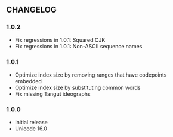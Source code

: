 ## CHANGELOG

### 1.0.2

- Fix regressions in 1.0.1: Squared CJK
- Fix regressions in 1.0.1: Non-ASCII sequence names

### 1.0.1

- Optimize index size by removing ranges that have codepoints embedded
- Optimize index size by substituting common words
- Fix missing Tangut ideographs

### 1.0.0

- Initial release
- Unicode 16.0
